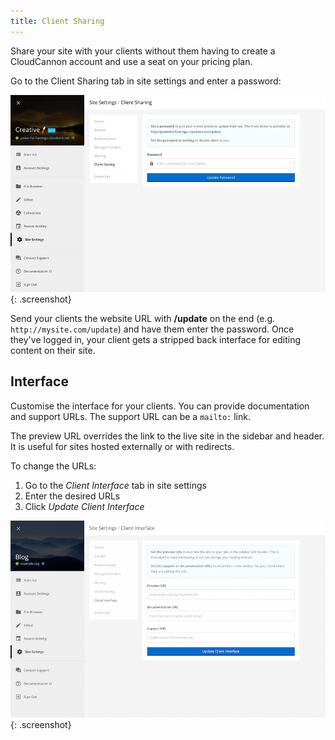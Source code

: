 ```yaml
---
title: Client Sharing
---
```


Share your site with your clients without them having to create a CloudCannon account and use a seat on your pricing plan.

Go to the Client Sharing tab in site settings and enter a password:

![Password sharing](/img/sharing/5.png){: .screenshot}

Send your clients the website URL with **/update** on the end (e.g. `http://mysite.com/update`) and have them enter the password. Once they've logged in, your client gets a stripped back interface for editing content on their site.

## Interface

Customise the interface for your clients. You can provide documentation and support URLs. The support URL can be a `mailto:` link.

The preview URL overrides the link to the live site in the sidebar and header. It is useful for sites hosted externally or with redirects.

To change the URLs:

1. Go to the *Client Interface* tab in site settings
2. Enter the desired URLs
3. Click *Update Client Interface*

![Client Interface](/img/sharing/client-interface.png){: .screenshot}
